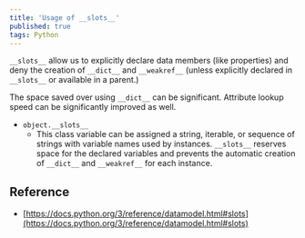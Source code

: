 ```yaml
---
title: 'Usage of __slots__'
published: true
tags: Python
---
```


`__slots__` allow us to explicitly declare data members (like properties) and
deny the creation of `__dict__` and `__weakref__` (unless explicitly declared in
`__slots__` or available in a parent.)

The space saved over using `__dict__` can be significant. Attribute lookup speed
can be significantly improved as well.

- `object.__slots__`
  - This class variable can be assigned a string, iterable, or sequence of strings with variable names used by instances. `__slots__` reserves space for the declared variables and prevents the automatic creation of `__dict__` and `__weakref__` for each instance.

## Reference

- [https://docs.python.org/3/reference/datamodel.html#slots](https://docs.python.org/3/reference/datamodel.html#slots)